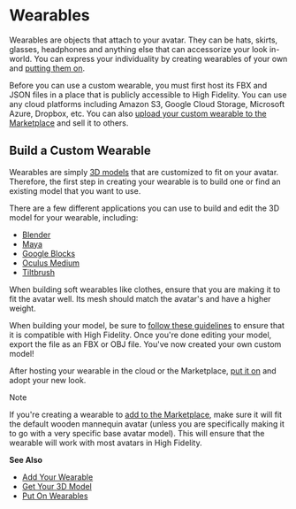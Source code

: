 # Wearables

Wearables are objects that attach to your avatar. They can be hats, skirts, glasses, headphones and anything else that can accessorize your look in-world. You can express your individuality by creating wearables of your own and [putting them on](../explore/personalize/add-wearables). 

Before you can use a custom wearable, you must first host its FBX and JSON files in a place that is publicly accessible to High Fidelity.  You can use any cloud platforms including Amazon S3, Google Cloud Storage, Microsoft Azure, Dropbox, etc. You can also [upload your custom wearable to the Marketplace](../sell/add-item) and sell it to others. 

## Build a Custom Wearable
Wearables are simply [3D models](3d-models) that are customized to fit on your avatar. Therefore, the first step in creating your wearable is to build one or find an existing model that you want to use. 

There are a few different applications you can use to build and edit the 3D model for your wearable, including:
* [Blender](https://www.blender.org)
* [Maya](https://www.autodesk.com/products/maya/overview)
* [Google Blocks](https://vr.google.com/blocks)
* [Oculus Medium](https://www.oculus.com/medium)
* [Tiltbrush](https://www.tiltbrush.com)

When building soft wearables like clothes, ensure that you are making it to fit the avatar well. Its mesh should match the avatar's and have a higher weight. 

When building your model, be sure to [follow these guidelines](3d-models/get-model) to ensure that it is compatible with High Fidelity.  Once you're done editing your model, export the file as an FBX or OBJ file. You've now created your own custom model!

After hosting your wearable in the cloud or the Marketplace, [put it on](../explore/personalize/add-wearables) and adopt your new look.

<div class="admonition note">
    <p class="admonition-title">Note</p>
    <p>If you're creating a wearable to <a href="../sell/add-item/upload-wearable.html">add to the Marketplace</a>, make sure it will fit the default wooden mannequin avatar (unless you are specifically making it to go with a very specific base avatar model). This will ensure that the wearable will work with most avatars in High Fidelity.</p>
</div>





**See Also**

+ [Add Your Wearable](../../sell/add-item/upload-wearable)
+ [Get Your 3D Model](3d-models/get-model)
+ [Put On Wearables](../explore/personalize/add-wearables)
